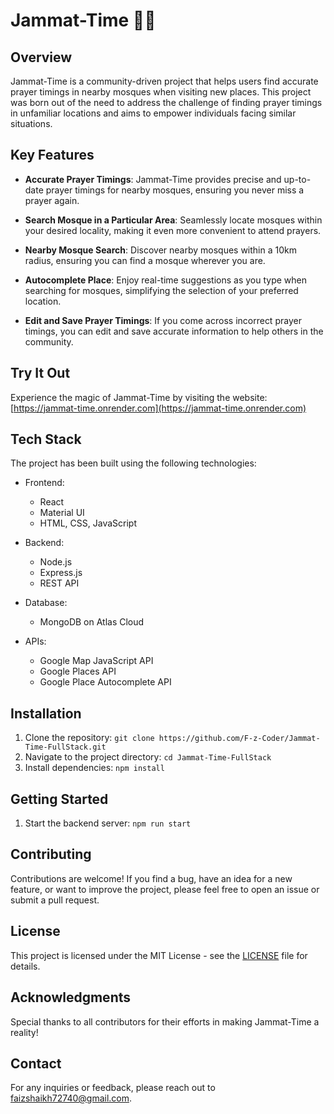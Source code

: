 # Jammat-Time 🕌🌟

## Overview

Jammat-Time is a community-driven project that helps users find accurate prayer timings in nearby mosques when visiting new places. This project was born out of the need to address the challenge of finding prayer timings in unfamiliar locations and aims to empower individuals facing similar situations.

## Key Features

- **Accurate Prayer Timings**: Jammat-Time provides precise and up-to-date prayer timings for nearby mosques, ensuring you never miss a prayer again.

- **Search Mosque in a Particular Area**: Seamlessly locate mosques within your desired locality, making it even more convenient to attend prayers.

- **Nearby Mosque Search**: Discover nearby mosques within a 10km radius, ensuring you can find a mosque wherever you are.

- **Autocomplete Place**: Enjoy real-time suggestions as you type when searching for mosques, simplifying the selection of your preferred location.

- **Edit and Save Prayer Timings**: If you come across incorrect prayer timings, you can edit and save accurate information to help others in the community.

## Try It Out

Experience the magic of Jammat-Time by visiting the website: [https://jammat-time.onrender.com](https://jammat-time.onrender.com)

## Tech Stack

The project has been built using the following technologies:

- Frontend:

  - React
  - Material UI
  - HTML, CSS, JavaScript

- Backend:

  - Node.js
  - Express.js
  - REST API

- Database:

  - MongoDB on Atlas Cloud

- APIs:
  - Google Map JavaScript API
  - Google Places API
  - Google Place Autocomplete API
    
## Installation

1. Clone the repository: `git clone https://github.com/F-z-Coder/Jammat-Time-FullStack.git`
2. Navigate to the project directory: `cd Jammat-Time-FullStack`
3. Install dependencies: `npm install`

## Getting Started

1. Start the backend server: `npm run start`

## Contributing

Contributions are welcome! If you find a bug, have an idea for a new feature, or want to improve the project, please feel free to open an issue or submit a pull request.

## License

This project is licensed under the MIT License - see the [LICENSE](LICENSE) file for details.

## Acknowledgments

Special thanks to all contributors for their efforts in making Jammat-Time a reality!

## Contact

For any inquiries or feedback, please reach out to faizshaikh72740@gmail.com.
